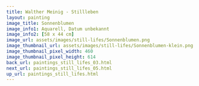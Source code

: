 ```yaml
---
title: Walther Meinig - Stillleben
layout: painting
image_title: Sonnenblumen 
image_info1: Aquarell, Datum unbekannt
image_info2: [58 x 44 cm]
image_url: assets/images/still-lifes/Sonnenblumen.png
image_thumbnail_url: assets/images/still-lifes/Sonnenblumen-klein.png
image_thumbnail_pixel_width: 460
image_thumbnail_pixel_height: 614
back_url: paintings_still_lifes_03.html
next_url: paintings_still_lifes_05.html
up_url: paintings_still_lifes.html
---
```

